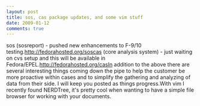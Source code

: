 ```yaml
---
layout: post
title: sos, cas package updates, and some vim stuff
date: 2009-01-12
comments: true
---
```




sos (sosreport) - pushed new enhancements to F-9/10 testing.http://fedorahosted.org/soscas (core analysis system) - just waiting on cvs setup and this will be available in Fedora/EPEL.http://fedorahosted.org/casIn addition to the above there are several interesting things coming down the pipe to help the customer be more proactive within cases and to simplify the gathering and analyzing of data from their side. I will keep you posted as things progress.With vim I recently found NERDTree, it's pretty cool when wanting to have a simple file browser for working with your documents.



